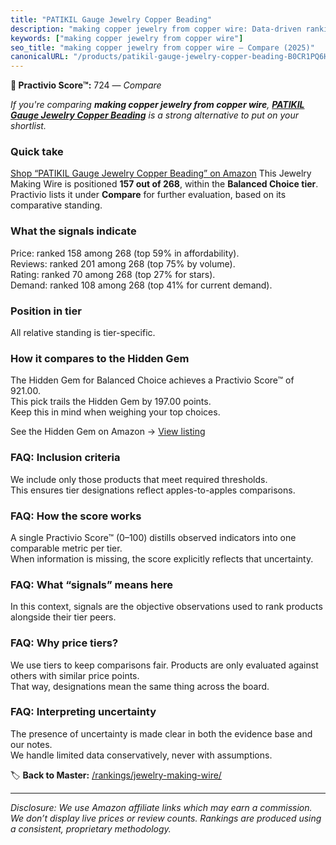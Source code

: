 ```yaml
---
title: "PATIKIL Gauge Jewelry Copper Beading"
description: "making copper jewelry from copper wire: Data-driven ranking using the Practivio Score™. Positioned by quality, value, demand, findability, momentum."
keywords: ["making copper jewelry from copper wire"]
seo_title: "making copper jewelry from copper wire — Compare (2025)"
canonicalURL: "/products/patikil-gauge-jewelry-copper-beading-B0CR1PQ6H7/"
---
```


**🛒 Practivio Score™:** 724 — _Compare_


*If you're comparing **making copper jewelry from copper wire**, **[PATIKIL Gauge Jewelry Copper Beading](https://www.amazon.com/dp/B0CR1PQ6H7?tag=practivio-20)** is a strong alternative to put on your shortlist.*
### Quick take
[Shop “PATIKIL Gauge Jewelry Copper Beading” on Amazon](https://www.amazon.com/dp/B0CR1PQ6H7?tag=practivio-20)
This Jewelry Making Wire is positioned **157 out of 268**, within the **Balanced Choice tier**.  
Practivio lists it under **Compare** for further evaluation, based on its comparative standing.

### What the signals indicate
Price: ranked 158 among 268 (top 59% in affordability).  
Reviews: ranked 201 among 268 (top 75% by volume).  
Rating: ranked 70 among 268 (top 27% for stars).  
Demand: ranked 108 among 268 (top 41% for current demand).

### Position in tier
All relative standing is tier-specific.

### How it compares to the Hidden Gem
The Hidden Gem for Balanced Choice achieves a Practivio Score™ of 921.00.  
This pick trails the Hidden Gem by 197.00 points.  
Keep this in mind when weighing your top choices.  

See the Hidden Gem on Amazon → [View listing](https://www.amazon.com/dp/B000P42O3C?tag=practivio-20)

### FAQ: Inclusion criteria
We include only those products that meet required thresholds.  
This ensures tier designations reflect apples-to-apples comparisons.

### FAQ: How the score works
A single Practivio Score™ (0–100) distills observed indicators into one comparable metric per tier.  
When information is missing, the score explicitly reflects that uncertainty.

### FAQ: What “signals” means here
In this context, signals are the objective observations used to rank products alongside their tier peers.

### FAQ: Why price tiers?
We use tiers to keep comparisons fair. Products are only evaluated against others with similar price points.  
That way, designations mean the same thing across the board.

### FAQ: Interpreting uncertainty
The presence of uncertainty is made clear in both the evidence base and our notes.  
We handle limited data conservatively, never with assumptions.

<!-- Missing template for Compare/CompareWithinPriceClass -->


🏷️ **Back to Master:** [/rankings/jewelry-making-wire/](/rankings/jewelry-making-wire/)

---
_Disclosure: We use Amazon affiliate links which may earn a commission. We don’t display live prices or review counts. Rankings are produced using a consistent, proprietary methodology._
